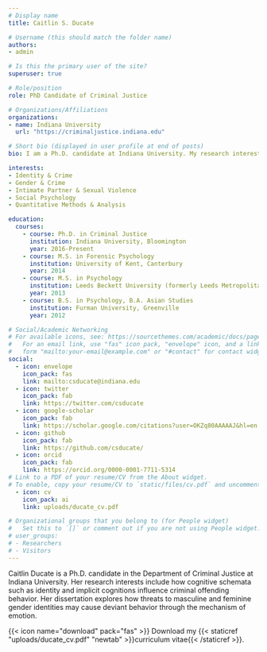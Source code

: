 ```yaml
---
# Display name
title: Caitlin S. Ducate

# Username (this should match the folder name)
authors:
- admin

# Is this the primary user of the site?
superuser: true

# Role/position
role: PhD Candidate of Criminal Justice

# Organizations/Affiliations
organizations:
- name: Indiana University
  url: "https://criminaljustice.indiana.edu"

# Short bio (displayed in user profile at end of posts)
bio: I am a Ph.D. candidate at Indiana University. My research interests include how cognitive schemata such as identity influence criminal offending behavior.

interests:
- Identity & Crime
- Gender & Crime
- Intimate Partner & Sexual Violence
- Social Psychology
- Quantitative Methods & Analysis

education:
  courses:
    - course: Ph.D. in Criminal Justice
      institution: Indiana University, Bloomington
      year: 2016-Present
    - course: M.S. in Forensic Psychology
      institution: University of Kent, Canterbury
      year: 2014
    - course: M.S. in Psychology
      institution: Leeds Beckett University (formerly Leeds Metropolitan University), Leeds
      year: 2013
    - course: B.S. in Psychology, B.A. Asian Studies
      institution: Furman University, Greenville
      year: 2012

# Social/Academic Networking
# For available icons, see: https://sourcethemes.com/academic/docs/page-builder/#icons
#   For an email link, use "fas" icon pack, "envelope" icon, and a link in the
#   form "mailto:your-email@example.com" or "#contact" for contact widget.
social:
  - icon: envelope
    icon_pack: fas
    link: mailto:csducate@indiana.edu
  - icon: twitter
    icon_pack: fab
    link: https://twitter.com/csducate
  - icon: google-scholar
    icon_pack: fab
    link: https://scholar.google.com/citations?user=OKZq80AAAAAJ&hl=en
  - icon: github
    icon_pack: fab
    link: https://github.com/csducate/
  - icon: orcid
    icon_pack: fab
    link: https://orcid.org/0000-0001-7711-5314
# Link to a PDF of your resume/CV from the About widget.
# To enable, copy your resume/CV to `static/files/cv.pdf` and uncomment the lines below.
  - icon: cv
    icon_pack: ai
    link: uploads/ducate_cv.pdf

# Organizational groups that you belong to (for People widget)
#   Set this to `[]` or comment out if you are not using People widget.
# user_groups:
# - Researchers
# - Visitors
---
```


Caitlin Ducate is a Ph.D. candidate in the Department of Criminal Justice at Indiana University. Her research interests include how cognitive schemata such as identity and implicit cognitions influence criminal offending behavior. Her dissertation explores how threats to masculine and feminine gender identities may cause deviant behavior through the mechanism of emotion.

{{< icon name="download" pack="fas" >}} Download my {{< staticref "uploads/ducate_cv.pdf" "newtab" >}}curriculum vitae{{< /staticref >}}.